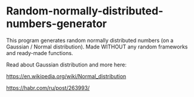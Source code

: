 # Random-normally-distributed-numbers-generator
This program generates random normally distributed numbers (on a Gaussian / Normal distribution). Made WITHOUT any random frameworks and ready-made functions.

Read about Gaussian distribution and more here: 

https://en.wikipedia.org/wiki/Normal_distribution

https://habr.com/ru/post/263993/

